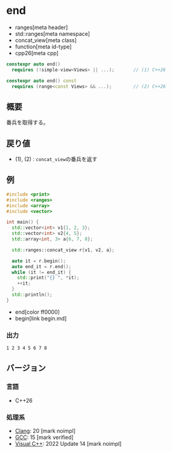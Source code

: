 # end
* ranges[meta header]
* std::ranges[meta namespace]
* concat_view[meta class]
* function[meta id-type]
* cpp26[meta cpp]

```cpp
constexpr auto end()
  requires (!simple-view<Views> || ...);       // (1) C++26

constexpr auto end() const
  requires (range<const Views> && ...);        // (2) C++26
```

## 概要
番兵を取得する。

## 戻り値
- (1), (2) : `concat_view`の番兵を返す

## 例

```cpp example
#include <print>
#include <ranges>
#include <array>
#include <vector>

int main() {
  std::vector<int> v1{1, 2, 3};
  std::vector<int> v2{4, 5};
  std::array<int, 3> a{6, 7, 8};

  std::ranges::concat_view r{v1, v2, a};

  auto it = r.begin();
  auto end_it = r.end();
  while (it != end_it) {
    std::print("{} ", *it);
    ++it;
  }
  std::println();
}
```
* end[color ff0000]
* begin[link begin.md]

### 出力

```
1 2 3 4 5 6 7 8
```

## バージョン
### 言語
- C++26

### 処理系
- [Clang](/implementation.md#clang): 20 [mark noimpl]
- [GCC](/implementation.md#gcc): 15 [mark verified]
- [Visual C++](/implementation.md#visual_cpp): 2022 Update 14 [mark noimpl]
